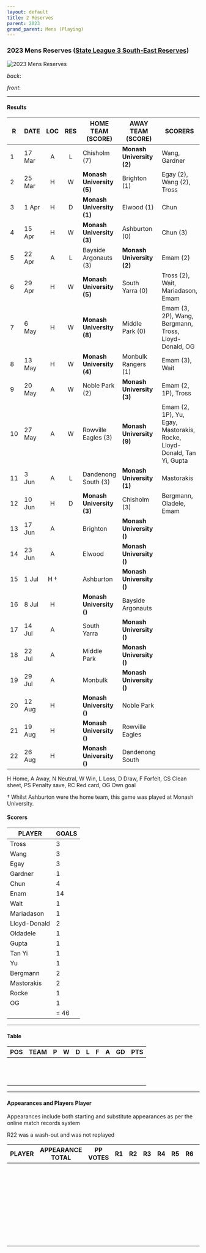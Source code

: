 ```yaml
---
layout: default
title: 2 Reserves
parent: 2023
grand_parent: Mens (Playing)
---
```


### 2023 Mens Reserves ([State League 3 South-East Reserves](https://websites.mygameday.app/comp_info.cgi?c=0-8746-0-600684-0&a=LADDER))

![2023 Mens Reserves](https://photos.smugmug.com/2023/2023-Team-Photos/i-j2HNZP6/0/f491564d/XL/DSCF1305-XL.jpg)

_back_: 

_front_:  

------------------------

#### Results

| R    | DATE   | LOC  | RES  | HOME TEAM (SCORE)         | AWAY TEAM (SCORE)         | SCORERS                                                      | OTHER        |
| ---- | ------ | :--: | :--: | ------------------------- | ------------------------- | ------------------------------------------------------------ | ------------ |
| 1    | 17 Mar |  A   |  L   | Chisholm (7)              | **Monash University (2)** | Wang, Gardner                                                |              |
| 2    | 25 Mar |  H   |  W   | **Monash University (5)** | Brighton (1)              | Egay (2), Wang (2), Tross                                    |              |
| 3    | 1 Apr  |  H   |  D   | **Monash University (1)** | Elwood (1)                | Chun                                                         |              |
| 4    | 15 Apr |  H   |  W   | **Monash University (3)** | Ashburton (0)             | Chun (3)                                                     | Fasahat (CS) |
| 5    | 22 Apr |  A   |  L   | Bayside Argonauts (3)     | **Monash University (2)** | Emam (2)                                                     |              |
| 6    | 29 Apr |  H   |  W   | **Monash University (5)** | South Yarra (0)           | Tross (2), Wait, Mariadason, Emam                            | Burley (CS)  |
| 7    | 6 May  |  H   |  W   | **Monash University (8)** | Middle Park (0)           | Emam (3, 2P), Wang, Bergmann, Tross, Lloyd-Donald, OG        | Verrios (CS) |
| 8    | 13 May |  H   |  W   | **Monash University (4)** | Monbulk Rangers (1)       | Emam (3), Wait                                               |              |
| 9    | 20 May |  A   |  W   | Noble Park (2)            | **Monash University (3)** | Emam (2, 1P), Tross                                          |              |
| 10   | 27 May |  A   |  W   | Rowville Eagles (3)       | **Monash University (9)** | Emam (2, 1P), Yu, Egay, Mastorakis, Rocke, Lloyd-Donald, Tan Yi, Gupta | Oladele (OG) |
| 11   | 3 Jun  |  A   |  L   | Dandenong South (3)       | **Monash University (1)** | Mastorakis                                                   |              |
| 12   | 10 Jun |  H   |  D   | **Monash University (3)** | Chisholm (3)              | Bergmann, Oladele, Emam                                      |              |
| 13   | 17 Jun |  A   |      | Brighton                  | **Monash University ()**  |                                                              |              |
| 14   | 23 Jun |  A   |      | Elwood                    | **Monash University ()**  |                                                              |              |
| 15   | 1 Jul  | H †  |      | Ashburton                 | **Monash University ()**  |                                                              |              |
| 16   | 8 Jul  |  H   |      | **Monash University ()**  | Bayside Argonauts         |                                                              |              |
| 17   | 14 Jul |  A   |      | South Yarra               | **Monash University ()**  |                                                              |              |
| 18   | 22 Jul |  A   |      | Middle Park               | **Monash University ()**  |                                                              |              |
| 19   | 29 Jul |  A   |      | Monbulk                   | **Monash University ()**  |                                                              |              |
| 20   | 12 Aug |  H   |      | **Monash University ()**  | Noble Park                |                                                              |              |
| 21   | 19 Aug |  H   |      | **Monash University ()**  | Rowville Eagles           |                                                              |              |
| 22   | 26 Aug |  H   |      | **Monash University ()**  | Dandenong South           |                                                              |              |

H Home, A Away, N Neutral, W Win, L Loss, D Draw, F Forfeit, CS Clean sheet, PS Penalty save, RC Red card, OG Own goal

† Whilst Ashburton were the home team, this game was played at Monash University.

#### Scorers

| PLAYER       | GOALS |
| ------------ | ----- |
| Tross        | 3     |
| Wang         | 3     |
| Egay         | 3     |
| Gardner      | 1     |
| Chun         | 4     |
| Enam         | 14    |
| Wait         | 1     |
| Mariadason   | 1     |
| Lloyd-Donald | 2     |
| Oldadele     | 1     |
| Gupta        | 1     |
| Tan Yi       | 1     |
| Yu           | 1     |
| Bergmann     | 2     |
| Mastorakis   | 2     |
| Rocke        | 1     |
| OG           | 1     |
|              | = 46  |

------------------------

#### Table

| POS  | TEAM | P    | W    | D    | L    | F    | A    | GD   | PTS  |
| ---- | ---- | ---- | ---- | ---- | ---- | ---- | ---- | ---- | ---- |
|      |      |      |      |      |      |      |      |      |      |
|      |      |      |      |      |      |      |      |      |      |
|      |      |      |      |      |      |      |      |      |      |
|      |      |      |      |      |      |      |      |      |      |
|      |      |      |      |      |      |      |      |      |      |
|      |      |      |      |      |      |      |      |      |      |
|      |      |      |      |      |      |      |      |      |      |
|      |      |      |      |      |      |      |      |      |      |
|      |      |      |      |      |      |      |      |      |      |
|      |      |      |      |      |      |      |      |      |      |
|      |      |      |      |      |      |      |      |      |      |
|      |      |      |      |      |      |      |      |      |      |

------------------------

#### Appearances and Players Player 

Appearances include both starting and substitute appearances as per the online match records system

R22 was a wash-out and was not replayed

| PLAYER | APPEARANCE TOTAL | PP VOTES |  R1  |  R2  |  R3  |  R4  |  R5  |  R6  |  R7  |  R8  |  R9  | R10  | R11  | R12  | R13  | R14  | R15  | R16  | R17  | R18  | R19  | R20  | R21  | R22  |
| ------ | :--------------: | :------: | :--: | :--: | :--: | :--: | :--: | :--: | :--: | :--: | :--: | :--: | :--: | :--: | :--: | :--: | :--: | :--: | :--: | :--: | :--: | :--: | :--: | :--: |
|        |                  |          |      |      |      |      |      |      |      |      |      |      |      |      |      |      |      |      |      |      |      |      |      |      |
|        |                  |          |      |      |      |      |      |      |      |      |      |      |      |      |      |      |      |      |      |      |      |      |      |      |
|        |                  |          |      |      |      |      |      |      |      |      |      |      |      |      |      |      |      |      |      |      |      |      |      |      |
|        |                  |          |      |      |      |      |      |      |      |      |      |      |      |      |      |      |      |      |      |      |      |      |      |      |
|        |                  |          |      |      |      |      |      |      |      |      |      |      |      |      |      |      |      |      |      |      |      |      |      |      |
|        |                  |          |      |      |      |      |      |      |      |      |      |      |      |      |      |      |      |      |      |      |      |      |      |      |
|        |                  |          |      |      |      |      |      |      |      |      |      |      |      |      |      |      |      |      |      |      |      |      |      |      |
|        |                  |          |      |      |      |      |      |      |      |      |      |      |      |      |      |      |      |      |      |      |      |      |      |      |
|        |                  |          |      |      |      |      |      |      |      |      |      |      |      |      |      |      |      |      |      |      |      |      |      |      |
|        |                  |          |      |      |      |      |      |      |      |      |      |      |      |      |      |      |      |      |      |      |      |      |      |      |
|        |                  |          |      |      |      |      |      |      |      |      |      |      |      |      |      |      |      |      |      |      |      |      |      |      |
|        |                  |          |      |      |      |      |      |      |      |      |      |      |      |      |      |      |      |      |      |      |      |      |      |      |
|        |                  |          |      |      |      |      |      |      |      |      |      |      |      |      |      |      |      |      |      |      |      |      |      |      |
|        |                  |          |      |      |      |      |      |      |      |      |      |      |      |      |      |      |      |      |      |      |      |      |      |      |
|        |                  |          |      |      |      |      |      |      |      |      |      |      |      |      |      |      |      |      |      |      |      |      |      |      |
|        |                  |          |      |      |      |      |      |      |      |      |      |      |      |      |      |      |      |      |      |      |      |      |      |      |
|        |                  |          |      |      |      |      |      |      |      |      |      |      |      |      |      |      |      |      |      |      |      |      |      |      |
|        |                  |          |      |      |      |      |      |      |      |      |      |      |      |      |      |      |      |      |      |      |      |      |      |      |
|        |                  |          |      |      |      |      |      |      |      |      |      |      |      |      |      |      |      |      |      |      |      |      |      |      |
|        |                  |          |      |      |      |      |      |      |      |      |      |      |      |      |      |      |      |      |      |      |      |      |      |      |
|        |                  |          |      |      |      |      |      |      |      |      |      |      |      |      |      |      |      |      |      |      |      |      |      |      |
|        |                  |          |      |      |      |      |      |      |      |      |      |      |      |      |      |      |      |      |      |      |      |      |      |      |
|        |                  |          |      |      |      |      |      |      |      |      |      |      |      |      |      |      |      |      |      |      |      |      |      |      |
|        |                  |          |      |      |      |      |      |      |      |      |      |      |      |      |      |      |      |      |      |      |      |      |      |      |
|        |                  |          |      |      |      |      |      |      |      |      |      |      |      |      |      |      |      |      |      |      |      |      |      |      |
|        |                  |          |      |      |      |      |      |      |      |      |      |      |      |      |      |      |      |      |      |      |      |      |      |      |
|        |                  |          |      |      |      |      |      |      |      |      |      |      |      |      |      |      |      |      |      |      |      |      |      |      |
|        |                  |          |      |      |      |      |      |      |      |      |      |      |      |      |      |      |      |      |      |      |      |      |      |      |
|        |                  |          |      |      |      |      |      |      |      |      |      |      |      |      |      |      |      |      |      |      |      |      |      |      |
|        |                  |          |      |      |      |      |      |      |      |      |      |      |      |      |      |      |      |      |      |      |      |      |      |      |
|        |                  |          |      |      |      |      |      |      |      |      |      |      |      |      |      |      |      |      |      |      |      |      |      |      |
|        |                  |          |      |      |      |      |      |      |      |      |      |      |      |      |      |      |      |      |      |      |      |      |      |      |
|        |                  |          |      |      |      |      |      |      |      |      |      |      |      |      |      |      |      |      |      |      |      |      |      |      |
|        |                  |          |      |      |      |      |      |      |      |      |      |      |      |      |      |      |      |      |      |      |      |      |      |      |
|        |                  |          |      |      |      |      |      |      |      |      |      |      |      |      |      |      |      |      |      |      |      |      |      |      |
|        |                  |          |      |      |      |      |      |      |      |      |      |      |      |      |      |      |      |      |      |      |      |      |      |      |

